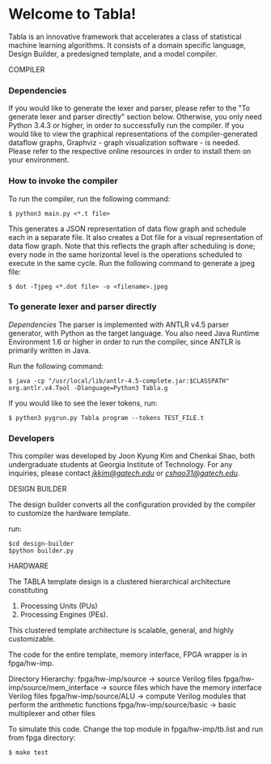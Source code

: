 # Welcome to Tabla!

Tabla is an innovative framework that accelerates a class of statistical machine learning algorithms. It consists of a domain specific language, Design Builder, a predesigned template, and a model compiler. 


COMPILER

### Dependencies  
If you would like to generate the lexer and parser, please refer to the "To generate lexer and parser directly" section below. Otherwise, you only need Python 3.4.3 or higher, in order to successfully run the compiler. If you would like to view the graphical representations of the compiler-generated dataflow graphs, Graphviz - graph visualization software - is needed. Please refer to the respective online resources in order to install them on your environment.  


### How to invoke the compiler   
To run the compiler, run the following command:

```
$ python3 main.py <*.t file>
```


This generates a JSON representation of data flow graph and schedule each in a separate file. It also creates a Dot file for a visual representation of data flow graph. Note that this reflects the graph after scheduling is done; every node in the same horizontal level is the operations scheduled to execute in the same cycle. Run the following command to generate a jpeg file:

```
$ dot -Tjpeg <*.dot file> -o <filename>.jpeg
```  

### To generate lexer and parser directly
*Dependencies* The parser is implemented with ANTLR v4.5 parser generator, with Python as the target language. You also need Java Runtime Environment 1.6 or higher in order to run the compiler, since ANTLR is primarily written in Java. 
  
Run the following command:

```
$ java -cp "/usr/local/lib/antlr-4.5-complete.jar:$CLASSPATH" org.antlr.v4.Tool -Dlanguage=Python3 Tabla.g
```

If you would like to see the lexer tokens, run:

```
$ python3 pygrun.py Tabla program --tokens TEST_FILE.t
```  

### Developers
This compiler was developed by Joon Kyung Kim and Chenkai Shao, both undergraduate students at Georgia Institute of Technology. For any inquiries, please contact *jkkim@gatech.edu* or *cshao31@gatech.edu*.




DESIGN BUILDER

The design builder converts all the configuration provided by the compiler to customize the hardware template.

run: 
```
$cd design-builder
$python builder.py
```


HARDWARE

The TABLA template design is a clustered hierarchical architecture constituting 
1. Processing Units (PUs)
2. Processing Engines (PEs).

This clustered template architecture is scalable, general, and highly customizable.

The code for the entire template, memory interface, FPGA wrapper is in fpga/hw-imp. 

Directory Hierarchy:
fpga/hw-imp/source -> source Verilog files
fpga/hw-imp/source/mem_interface -> source files which have the memory interface Verilog files
fpga/hw-imp/source/ALU -> compute Verilog modules that perform the arithmetic functions
fpga/hw-imp/source/basic -> basic multiplexer and other files

To simulate this code. Change the top module in fpga/hw-imp/tb.list and run from fpga directory:
```
$ make test
```